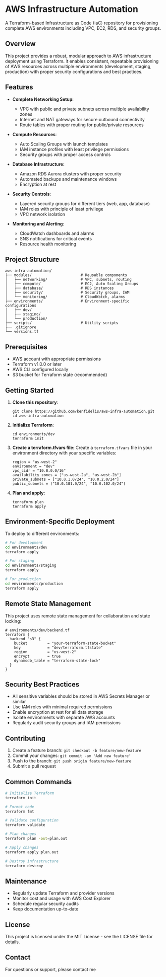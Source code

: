 # AWS Infrastructure Automation

A Terraform-based Infrastructure as Code (IaC) repository for provisioning complete AWS environments including VPC, EC2, RDS, and security groups.

## Overview

This project provides a robust, modular approach to AWS infrastructure deployment using Terraform. It enables consistent, repeatable provisioning of AWS resources across multiple environments (development, staging, production) with proper security configurations and best practices.

## Features

- **Complete Networking Setup**:
  - VPC with public and private subnets across multiple availability zones
  - Internet and NAT gateways for secure outbound connectivity
  - Route tables with proper routing for public/private resources

- **Compute Resources**:
  - Auto Scaling Groups with launch templates
  - IAM instance profiles with least privilege permissions
  - Security groups with proper access controls

- **Database Infrastructure**:
  - Amazon RDS Aurora clusters with proper security
  - Automated backups and maintenance windows
  - Encryption at rest

- **Security Controls**:
  - Layered security groups for different tiers (web, app, database)
  - IAM roles with principle of least privilege
  - VPC network isolation

- **Monitoring and Alerting**:
  - CloudWatch dashboards and alarms
  - SNS notifications for critical events
  - Resource health monitoring

## Project Structure

```
aws-infra-automation/
├── modules/                      # Reusable components
│   ├── networking/               # VPC, subnets, routing
│   ├── compute/                  # EC2, Auto Scaling Groups
│   ├── database/                 # RDS instances
│   ├── security/                 # Security groups, IAM
│   └── monitoring/               # CloudWatch, alarms
├── environments/                 # Environment-specific configurations
│   ├── dev/
│   ├── staging/
│   └── production/
├── scripts/                      # Utility scripts
├── .gitignore
└── versions.tf
```

## Prerequisites

- AWS account with appropriate permissions
- Terraform v1.0.0 or later
- AWS CLI configured locally
- S3 bucket for Terraform state (recommended)

## Getting Started

1. **Clone this repository**:
   ```
   git clone https://github.com/kenfidelis/aws-infra-automation.git
   cd aws-infra-automation
   ```

2. **Initialize Terraform**:
   ```
   cd environments/dev
   terraform init
   ```

3. **Create a terraform.tfvars file**:
   Create a `terraform.tfvars` file in your environment directory with your specific variables:
   ```
   region = "us-west-2"
   environment = "dev"
   vpc_cidr = "10.0.0.0/16"
   availability_zones = ["us-west-2a", "us-west-2b"]
   private_subnets = ["10.0.1.0/24", "10.0.2.0/24"]
   public_subnets = ["10.0.101.0/24", "10.0.102.0/24"]
   ```

4. **Plan and apply**:
   ```
   terraform plan
   terraform apply
   ```

## Environment-Specific Deployment

To deploy to different environments:

```bash
# For development
cd environments/dev
terraform apply

# For staging
cd environments/staging
terraform apply

# For production
cd environments/production
terraform apply
```

## Remote State Management

This project uses remote state management for collaboration and state locking:

```hcl
# environments/dev/backend.tf
terraform {
  backend "s3" {
    bucket         = "your-terraform-state-bucket"
    key            = "dev/terraform.tfstate"
    region         = "us-west-2"
    encrypt        = true
    dynamodb_table = "terraform-state-lock"
  }
}
```

## Security Best Practices

- All sensitive variables should be stored in AWS Secrets Manager or similar
- Use IAM roles with minimal required permissions
- Enable encryption at rest for all data storage
- Isolate environments with separate AWS accounts
- Regularly audit security groups and IAM permissions

## Contributing

1. Create a feature branch: `git checkout -b feature/new-feature`
2. Commit your changes: `git commit -am 'Add new feature'`
3. Push to the branch: `git push origin feature/new-feature`
4. Submit a pull request

## Common Commands

```bash
# Initialize Terraform
terraform init

# Format code
terraform fmt

# Validate configuration
terraform validate

# Plan changes
terraform plan -out=plan.out

# Apply changes
terraform apply plan.out

# Destroy infrastructure
terraform destroy
```

## Maintenance

- Regularly update Terraform and provider versions
- Monitor cost and usage with AWS Cost Explorer
- Schedule regular security audits
- Keep documentation up-to-date

## License

This project is licensed under the MIT License - see the LICENSE file for details.

## Contact

For questions or support, please contact me
